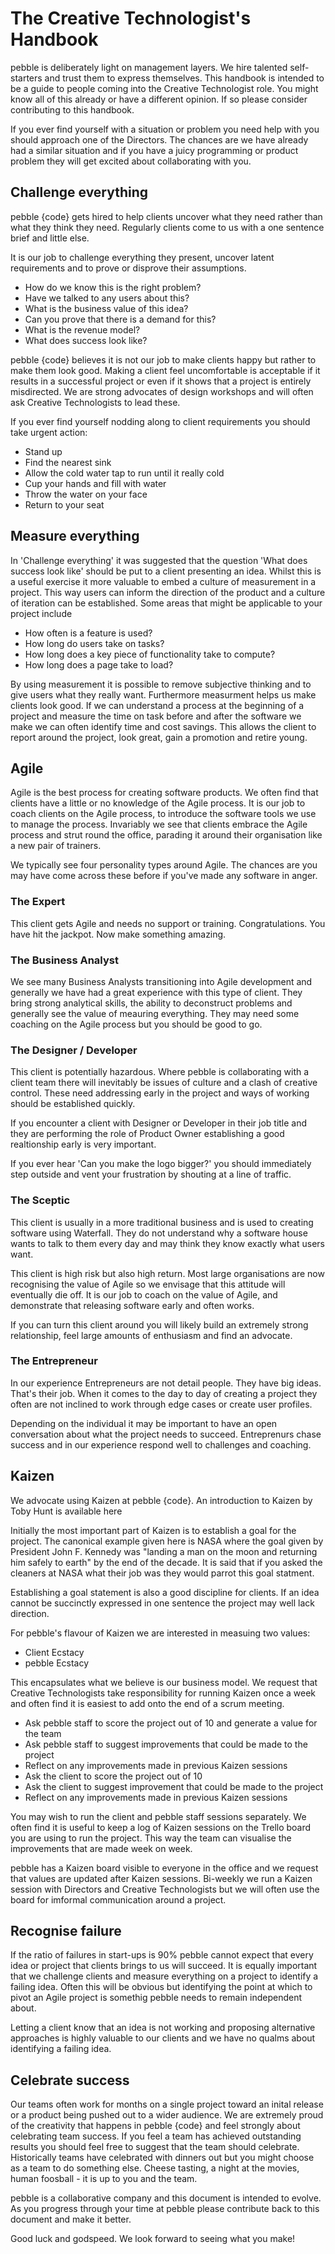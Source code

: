 # The Creative Technologist's Handbook

pebble is deliberately light on management layers. We hire talented self-starters and trust them to express themselves. This handbook is intended to be a guide to people coming into the Creative Technologist role. You might know all of this already or have a different opinion. If so please consider contributing to this handbook.

If you ever find yourself with a situation or problem you need help with you should approach one of the Directors. The chances are we have already had a similar situation and if you have a juicy programming or product problem they will get excited about collaborating with you. 

## Challenge everything

pebble {code} gets hired to help clients uncover what they need rather than what they think they need. Regularly clients come to us with a one sentence brief and little else. 

It is our job to challenge everything they present, uncover latent requirements and to prove or disprove their assumptions.

* How do we know this is the right problem?
* Have we talked to any users about this?
* What is the business value of this idea?
* Can you prove that there is a demand for this?
* What is the revenue model?
* What does success look like?

pebble {code} believes it is not our job to make clients happy but rather to make them look good. Making a client feel uncomfortable is acceptable if it results in a successful project or even if it shows that a project is entirely misdirected. We are strong advocates of design workshops and will often ask Creative Technologists to lead these.

If you ever find yourself nodding along to client requirements you should take urgent action:

* Stand up
* Find the nearest sink
* Allow the cold water tap to run until it really cold
* Cup your hands and fill with water
* Throw the water on your face
* Return to your seat

## Measure everything

In 'Challenge everything' it was suggested that the question 'What does success look like' should be put to a client presenting an idea. Whilst this is a useful exercise it more valuable to embed a culture of measurement in a project. This way users can inform the direction of the product and a culture of iteration can be established. Some areas that might be applicable to your project include

* How often is a feature is used?
* How long do users take on tasks?
* How long does a key piece of functionality take to compute?
* How long does a page take to load?

By using measurement it is possible to remove subjective thinking and to give users what they really want. Furthermore measurment helps us make clients look good. If we can understand a process at the beginning of a project and measure the time on task before and after the software we make we can often identify time and cost savings. This allows the client to report around the project, look great, gain a promotion and retire young. 

## Agile

Agile is the best process for creating software products. We often find that clients have a little or no knowledge of the Agile process. It is our job to coach clients on the Agile process, to introduce the software tools we use to manage the process. Invariably we see that clients embrace the Agile process and strut round the office, parading it around their organisation like a new pair of trainers. 

We typically see four personality types around Agile. The chances are you may have come across these before if you've made any software in anger. 

### The Expert

This client gets Agile and needs no support or training. Congratulations. You have hit the jackpot. Now make something amazing.

### The Business Analyst

We see many Business Analysts transitioning into Agile development and generally we have had a great experience with this type of client. They bring strong analytical skills, the ability to deconstruct problems and generally see the value of meauring everything. They may need some coaching on the Agile process but you should be good to go.

### The Designer / Developer

This client is potentially hazardous. Where pebble is collaborating with a client team there will inevitably be issues of culture and a clash of creative control. These need addressing early in the project and ways of working should be established quickly.

If you encounter a client with Designer or Developer in their job title and they are performing the role of Product Owner establishing a good realtionship early is very important. 

If you ever hear 'Can you make the logo bigger?' you should immediately step outside and vent your frustration by shouting at a line of traffic.

### The Sceptic

This client is usually in a more traditional business and is used to creating software using Waterfall. They do not understand why a software house wants to talk to them every day and may think they know exactly what users want. 

This client is high risk but also high return. Most large organisations are now recognising the value of Agile so we envisage that this attitude will eventually die off. It is our job to coach on the value of Agile, and demonstrate that releasing software early and often works. 

If you can turn this client around you will likely build an extremely strong relationship, feel large amounts of enthusiasm and find an advocate. 

### The Entrepreneur

In our experience Entrepreneurs are not detail people. They have big ideas. That's their job. When it comes to the day to day of creating a project they often are not inclined to work through edge cases or create user profiles. 

Depending on the individual it may be important to have an open conversation about what the project needs to succeed. Entreprenurs chase success and in our experience respond well to challenges and coaching. 

## Kaizen

We advocate using Kaizen at pebble {code}. An introduction to Kaizen by Toby Hunt is available here

Initially the most important part of Kaizen is to establish a goal for the project. The canonical example given here is NASA where the goal given by President John F. Kennedy was "landing a man on the moon and returning him safely to earth" by the end of the decade. It is said that if you asked the cleaners at NASA what their job was they would parrot this goal statment.

Establishing a goal statement is also a good discipline for clients. If an idea cannot be succinctly expressed in one sentence the project may well lack direction. 

For pebble's flavour of Kaizen we are interested in measuing two values: 

* Client Ecstacy
* pebble Ecstacy 

This encapsulates what we believe is our business model. We request that Creative Technologists take responsibility for running Kaizen once a week and often find it is easiest to add onto the end of a scrum meeting. 

* Ask pebble staff to score the project out of 10 and generate a value for the team
* Ask pebble staff to suggest improvements that could be made to the project
* Reflect on any improvements made in previous Kaizen sessions
* Ask the client to score the project out of 10
* Ask the client to suggest improvement that could be made to the project
* Reflect on any improvements made in previous Kaizen sessions

You may wish to run the client and pebble staff sessions separately. We often find it is useful to keep a log of Kaizen sessions on the Trello board you are using to run the project. This way the team can visualise the improvements that are made week on week.

pebble has a Kaizen board visible to everyone in the office and we request that values are updated after Kaizen sessions. Bi-weekly we run a Kaizen session with Directors and Creative Technologists but we will often use the board for imformal communication around a project.

## Recognise failure

If the ratio of failures in start-ups is 90% pebble cannot expect that every idea or project that clients brings to us will succeed. It is equally important that we challenge clients and measure everything on a project to identify a failing idea. Often this will be obvious but identifying the point at which to pivot an Agile project is somethig pebble needs to remain independent about. 

Letting a client know that an idea is not working and proposing alternative approaches is highly valuable to our clients and we have no qualms about identifying a failing idea.

## Celebrate success

Our teams often work for months on a single project toward an inital release or a product being pushed out to a wider audience. We are extremely proud of the creativity that happens in pebble {code} and feel strongly about celebrating team success. If you feel a team has achieved outstanding results you should feel free to suggest that the team should celebrate. Historically teams have celebrated with dinners out but you might choose as a team to do something else. Cheese tasting, a night at the movies, human foosball - it is up to you and the team. 

pebble is a collaborative company and this document is intended to evolve. As you progress through your time at pebble please contribute back to this document and make it better. 

Good luck and godspeed. We look forward to seeing what you make!


